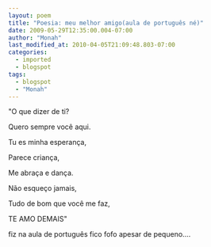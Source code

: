 ```yaml
---
layout: poem
title: "Poesia: meu melhor amigo(aula de português né)"
date: 2009-05-29T12:35:00.004-07:00
author: "Monah"
last_modified_at: 2010-04-05T21:09:48.803-07:00
categories:
  - imported
  - blogspot
tags:
  - blogspot
  - "Monah"
---
```


"O que dizer de ti?

Quero sempre você aqui.

Tu es minha esperança,

Parece criança,

Me abraça e dança.

Não esqueço jamais,

Tudo de bom que você me faz,

TE AMO DEMAIS"

fiz na aula de português fico fofo apesar de pequeno....
